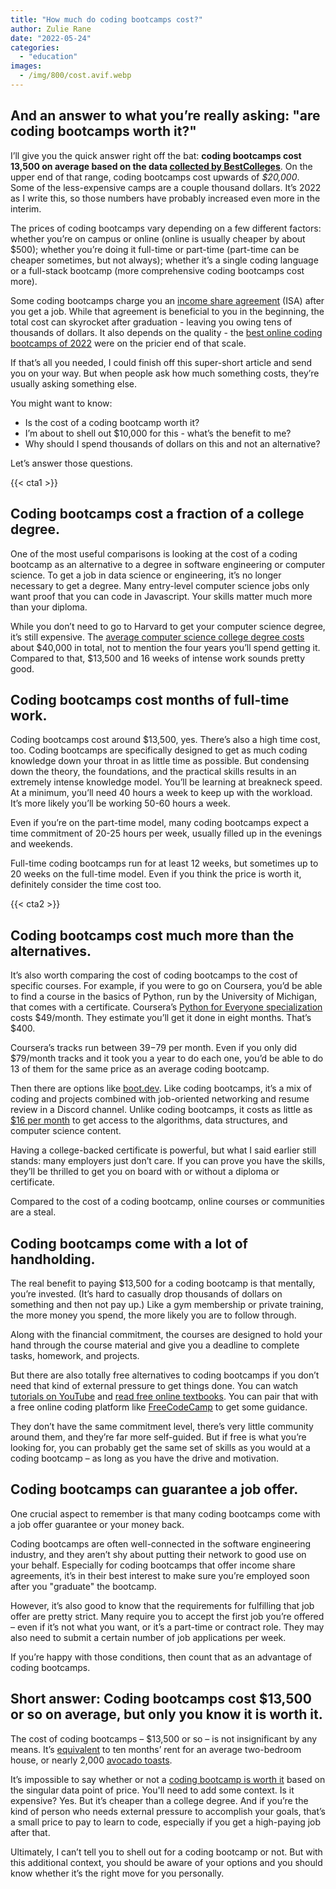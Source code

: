 ```yaml
---
title: "How much do coding bootcamps cost?"
author: Zulie Rane
date: "2022-05-24"
categories: 
  - "education"
images:
  - /img/800/cost.avif.webp
---
```


## And an answer to what you’re really asking: "are coding bootcamps worth it?"

I’ll give you the quick answer right off the bat: **coding bootcamps cost 13,500 on average based on the data [collected by BestColleges](https://www.bestcolleges.com/bootcamps/payment/bootcamp-cost/#:~:text=Based%20on%20data%20from%20over,cost%20a%20few%20thousand%20dollars.)**. On the upper end of that range, coding bootcamps cost upwards of *$20,000*. Some of the less-expensive camps are a couple thousand dollars. It’s 2022 as I write this, so those numbers have probably increased even more in the interim.

The prices of coding bootcamps vary depending on a few different factors: whether you’re on campus or online (online is usually cheaper by about $500); whether you’re doing it full-time or part-time (part-time can be cheaper sometimes, but not always); whether it’s a single coding language or a full-stack bootcamp (more comprehensive coding bootcamps cost more).

Some coding bootcamps charge you an [income share agreement](https://en.wikipedia.org/wiki/Income_share_agreement) (ISA) after you get a job. While that agreement is beneficial to you in the beginning, the total cost can skyrocket after graduation - leaving you owing tens of thousands of dollars. It also depends on the quality - the [best online coding bootcamps of 2022](/education/top-online-bootcamps/) were on the pricier end of that scale.

If that’s all you needed, I could finish off this super-short article and send you on your way. But when people ask how much something costs, they’re usually asking something else.

You might want to know:

* Is the cost of a coding bootcamp worth it?
* I’m about to shell out $10,000 for this - what’s the benefit to me?
* Why should I spend thousands of dollars on this and not an alternative?

Let’s answer those questions.

{{< cta1 >}}

## Coding bootcamps cost a fraction of a college degree.

One of the most useful comparisons is looking at the cost of a coding bootcamp as an alternative to a degree in software engineering or computer science. To get a job in data science or engineering, it’s no longer necessary to get a degree. Many entry-level computer science jobs only want proof that you can code in Javascript. Your skills matter much more than your diploma.

While you don’t need to go to Harvard to get your computer science degree, it’s still expensive. The [average computer science college degree costs](https://www.computerscience.org/degrees/affordable-online-bachelors-computer-science/) about $40,000 in total, not to mention the four years you’ll spend getting it. Compared to that, $13,500 and 16 weeks of intense work sounds pretty good.

## Coding bootcamps cost months of full-time work.

Coding bootcamps cost around $13,500, yes. There’s also a high time cost, too. Coding bootcamps are specifically designed to get as much coding knowledge down your throat in as little time as possible. But condensing down the theory, the foundations, and the practical skills results in an extremely intense knowledge model. You’ll be learning at breakneck speed. At a minimum, you’ll need 40 hours a week to keep up with the workload. It’s more likely you’ll be working 50-60 hours a week.

Even if you’re on the part-time model, many coding bootcamps expect a time commitment of 20-25 hours per week, usually filled up in the evenings and weekends.

Full-time coding bootcamps run for at least 12 weeks, but sometimes up to 20 weeks on the full-time model. Even if you think the price is worth it, definitely consider the time cost too.

{{< cta2 >}}

## Coding bootcamps cost much more than the alternatives. 

It’s also worth comparing the cost of coding bootcamps to the cost of specific courses. For example, if you were to go on Coursera, you’d be able to find a course in the basics of Python, run by the University of Michigan, that comes with a certificate. Coursera’s [Python for Everyone specialization](https://www.coursera.org/specializations/python) costs $49/month. They estimate you’ll get it done in eight months. That’s $400.

Coursera’s tracks run between $39-$79 per month. Even if you only did $79/month tracks and it took you a year to do each one, you’d be able to do 13 of them for the same price as an average coding bootcamp.

Then there are options like [boot.dev](https://boot.dev). Like coding bootcamps, it’s a mix of coding and projects combined with job-oriented networking and resume review in a Discord channel. Unlike coding bootcamps, it costs as little as [$16 per month](https://boot.dev/pricing) to get access to the algorithms, data structures, and computer science content.

Having a college-backed certificate is powerful, but what I said earlier still stands: many employers just don’t care. If you can prove you have the skills, they’ll be thrilled to get you on board with or without a diploma or certificate.

Compared to the cost of a coding bootcamp, online courses or communities are a steal.

## Coding bootcamps come with a lot of handholding. 

The real benefit to paying $13,500 for a coding bootcamp is that mentally, you’re invested. (It’s hard to casually drop thousands of dollars on something and then not pay up.) Like a gym membership or private training, the more money you spend, the more likely you are to follow through.

Along with the financial commitment, the courses are designed to hold your hand through the course material and give you a deadline to complete tasks, homework, and projects.

But there are also totally free alternatives to coding bootcamps if you don’t need that kind of external pressure to get things done. You can watch [tutorials on YouTube](https://blog.feedspot.com/computer_science_youtube_channels/) and [read free online textbooks](https://www.openculture.com/free-computer-science-textbooks). You can pair that with a free online coding platform like [FreeCodeCamp](https://www.freecodecamp.org/) to get some guidance.

They don’t have the same commitment level, there’s very little community around them, and they’re far more self-guided. But if free is what you’re looking for, you can probably get the same set of skills as you would at a coding bootcamp – as long as you have the drive and motivation.

## Coding bootcamps can guarantee a job offer.

One crucial aspect to remember is that many coding bootcamps come with a job offer guarantee or your money back.

Coding bootcamps are often well-connected in the software engineering industry, and they aren’t shy about putting their network to good use on your behalf. Especially for coding bootcamps that offer income share agreements, it’s in their best interest to make sure you’re employed soon after you "graduate" the bootcamp.

However, it’s also good to know that the requirements for fulfilling that job offer are pretty strict. Many require you to accept the first job you’re offered – even if it’s not what you want, or it’s a part-time or contract role. They may also need to submit a certain number of job applications per week.

If you’re happy with those conditions, then count that as an advantage of coding bootcamps.

## Short answer: Coding bootcamps cost $13,500 or so on average, but only you know it is worth it.

The cost of coding bootcamps – $13,500 or so – is not insignificant by any means. It’s [equivalent](https://www.statista.com/statistics/1063502/average-monthly-apartment-rent-usa/) to ten months’ rent for an average two-bedroom house, or nearly 2,000 [avocado toasts](https://time.com/4861608/avocado-toast-cost-spending-americans-square/#:~:text=Based%20on%20data%20from%20hundreds,most%20expensive%20going%20for%20%2418.).

It’s impossible to say whether or not a [coding bootcamp is worth it](/jobs/is-coding-bootcamp-worth-it/) based on the singular data point of price. You'll need to add some context. Is it expensive? Yes. But it’s cheaper than a college degree. And if you’re the kind of person who needs external pressure to accomplish your goals, that’s a small price to pay to learn to code, especially if you get a high-paying job after that.

Ultimately, I can’t tell you to shell out for a coding bootcamp or not. But with this additional context, you should be aware of your options and you should know whether it’s the right move for you personally.
